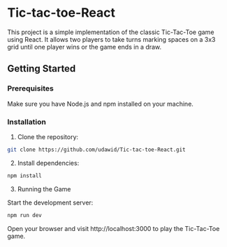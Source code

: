 #  Tic-tac-toe-React

This project is a simple implementation of the classic Tic-Tac-Toe game using React. It allows two players to take turns marking spaces on a 3x3 grid until one player wins or the game ends in a draw.

## Getting Started

### Prerequisites

Make sure you have Node.js and npm installed on your machine.

### Installation

1. Clone the repository:

```bash
git clone https://github.com/udawid/Tic-tac-toe-React.git
```
2. Install dependencies:
```bash
npm install
```
3. Running the Game

Start the development server:
```bash
npm run dev
```
Open your browser and visit http://localhost:3000 to play the Tic-Tac-Toe game.
